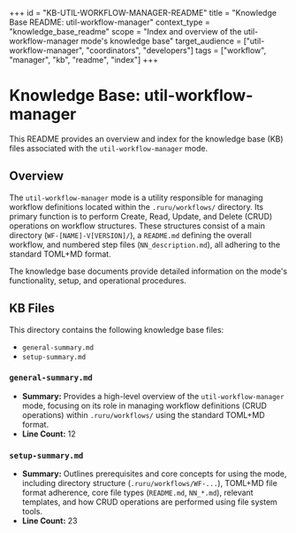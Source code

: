 +++
id = "KB-UTIL-WORKFLOW-MANAGER-README"
title = "Knowledge Base README: util-workflow-manager"
context_type = "knowledge_base_readme"
scope = "Index and overview of the util-workflow-manager mode's knowledge base"
target_audience = ["util-workflow-manager", "coordinators", "developers"]
tags = ["workflow", "manager", "kb", "readme", "index"]
+++

# Knowledge Base: util-workflow-manager

This README provides an overview and index for the knowledge base (KB) files associated with the `util-workflow-manager` mode.

## Overview

The `util-workflow-manager` mode is a utility responsible for managing workflow definitions located within the `.ruru/workflows/` directory. Its primary function is to perform Create, Read, Update, and Delete (CRUD) operations on workflow structures. These structures consist of a main directory (`WF-[NAME]-V[VERSION]/`), a `README.md` defining the overall workflow, and numbered step files (`NN_description.md`), all adhering to the standard TOML+MD format.

The knowledge base documents provide detailed information on the mode's functionality, setup, and operational procedures.

## KB Files

This directory contains the following knowledge base files:

*   `general-summary.md`
*   `setup-summary.md`

### `general-summary.md`

*   **Summary:** Provides a high-level overview of the `util-workflow-manager` mode, focusing on its role in managing workflow definitions (CRUD operations) within `.ruru/workflows/` using the standard TOML+MD format.
*   **Line Count:** 12

### `setup-summary.md`

*   **Summary:** Outlines prerequisites and core concepts for using the mode, including directory structure (`.ruru/workflows/WF-...`), TOML+MD file format adherence, core file types (`README.md`, `NN_*.md`), relevant templates, and how CRUD operations are performed using file system tools.
*   **Line Count:** 23
